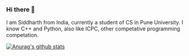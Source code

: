 ### Hi there 👋

I am Siddharth from India, currently a student of CS in Pune University. I know C++ and Python, also like ICPC, other competative programming competation.

[![Anurag's github stats](https://github-readme-stats.vercel.app/api?username=Sid672)](https://github.com/anuraghazra/github-readme-stats)
